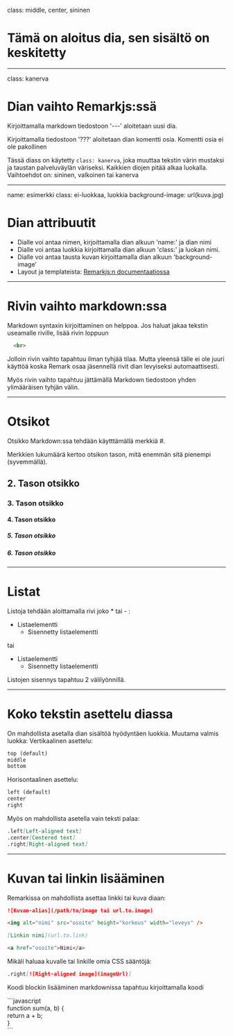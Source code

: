 class: middle, center, sininen
# Tämä on aloitus dia, sen sisältö on keskitetty

---
class: kanerva
# Dian vaihto Remarkjs:ssä

Kirjoittamalla markdown tiedostoon '---' aloitetaan uusi dia.

Kirjoittamalla tiedostoon '???' aloitetaan dian komentti osia. Komentti osia ei ole pakollinen

Tässä diass on käytetty `class: kanerva`, joka muuttaa tekstin värin mustaksi ja taustan palveluväylän väriseksi. Kaikkien diojen pitää alkaa luokalla. Vaihtoehdot on: sininen, valkoinen tai kanerva

---
name: esimerkki
class: ei-luokkaa, luokkia
background-image: url(kuva.jpg)

# Dian attribuutit

* Dialle voi antaa nimen, kirjoittamalla dian alkuun 'name:' ja dian nimi
* Dialle voi antaa luokkia kirjoittamalla dian alkuun 'class:' ja luokan nimi.
* Dialle voi antaa tausta kuvan kirjoittamalla dian alkuun 'background-image'
* Layout ja templateista: [Remarkjs:n documentaatiossa](https://github.com/gnab/remark/wiki/Markdown#template)

---

# Rivin vaihto markdown:ssa

Markdown syntaxin kirjoittaminen on helppoa. Jos haluat jakaa tekstin useamalle riville, lisää rivin loppuun
```html
  <br>
```
Jolloin rivin vaihto tapahtuu ilman tyhjää tilaa. Mutta yleensä tälle ei ole juuri käyttöä koska Remark osaa jäsennellä rivit dian levyiseksi automaattisesti.

Myös rivin vaihto tapahtuu jättämällä Markdown tiedostoon yhden ylimääräisen tyhjän välin.

---

# Otsikot

Otsikko Markdown:ssa tehdään käytttämällä merkkiä #.

Merkkien lukumäärä kertoo otsikon tason, mitä enemmän sitä pienempi (syvemmällä).

## 2. Tason otsikko ##

### 3. Tason otsikko ###

#### 4. Tason otsikko ####

##### 5. Tason otsikko #####

##### 6. Tason otsikko #######

---

# Listat

Listoja tehdään aloittamalla rivi joko * tai - :
* Listaelementti
  * Sisennetty listaelementti

tai
- Listaelementti
  - Sisennetty listaelementti

Listojen sisennys tapahtuu 2 välilyönnillä.

---

# Koko tekstin asettelu diassa

On mahdollista asetalla dian sisältöä hyödyntäen luokkia. Muutama valmis luokka:
Vertikaalinen asettelu:
```markdown
top (default)
middle
bottom
```

Horisontaalinen asettelu:
```markdown
left (default)
center
right
```

Myös on mahdollista asetella vain teksti palaa:
```markdown
.left[Left-aligned text]
.center[Centered text]
.right[Right-aligned text]
```

---

# Kuvan tai linkin lisääminen

Remarkissa on mahdollista asettaa linkki tai kuva diaan:
```markdown
![Kuvan-alias](/path/to/image tai url.to.image)

<img alt="nimi" src="osoite" height="korkeus" width="leveys" />

[Linkin nimi](url.to.link)

<a href="osoite">Nimi</a>
```
Mikäli haluaa kuvalle tai linkille omia CSS sääntöjä:
```markdown
.right[![Right-aligned image](imageUrl)]
```
Koodi blockin lisääminen markdownissa tapahtuu kirjoittamalla koodi

&#96;&#96;&#96;javascript <br/>
function sum(a, b) { <br/>
  return a + b; <br />
} <br/>
&#96;&#96;&#96;
